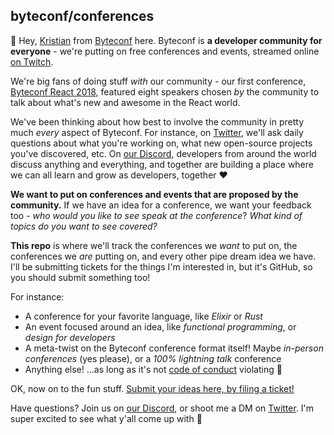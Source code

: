 ## byteconf/conferences

👋 Hey, [Kristian](https://twitter.com/signalnerve) from [Byteconf](https://byteconf.com) here. Byteconf is **a developer community for everyone** - we're putting on free conferences and events, streamed online [on Twitch](https://byteconf.com/s/twitch). 

We're big fans of doing stuff _with_ our community - our first conference, [Byteconf React 2018](https://www.byteconf.com/react-2018), featured eight speakers chosen _by_ the community to talk about what's new and awesome in the React world. 

We've been thinking about how best to involve the community in pretty much _every_ aspect of Byteconf. For instance, on [Twitter](https://twitter.com/byteconf), we'll ask daily questions about what you're working on, what new open-source projects you've discovered, etc. On [our Discord](https://byteconf.com/discord), developers from around the world discuss anything and everything, and together are building a place where we can all learn and grow as developers, together ❤️

**We want to put on conferences and events that are proposed by the community.** If we have an idea for a conference, we want your feedback too - _who would you like to see speak at the conference_? _What kind of topics do you want to see covered?_

**This repo** is where we'll track the conferences we _want_ to put on, the conferences we _are_ putting on, and every other pipe dream idea we have. I'll be submitting tickets for the things I'm interested in, but it's GitHub, so you should submit something too! 

For instance:
- A conference for your favorite language, like _Elixir_ or _Rust_
- An event focused around an idea, like _functional programming_, or _design for developers_
- A meta-twist on the Byteconf conference format itself! Maybe _in-person conferences_ (yes please), or a _100% lightning talk_ conference
- Anything else! ...as long as it's not [code of conduct](https://github.com/byteconf/ccoc) violating 🤗

OK, now on to the fun stuff. [Submit your ideas here, by filing a ticket!](https://github.com/byteconf/conferences/issues/new)

Have questions? Join us on [our Discord](https://byteconf.com/discord), or shoot me a DM on [Twitter](https://twitter.com/signalnerve). I'm super excited to see what y'all come up with 🙌

